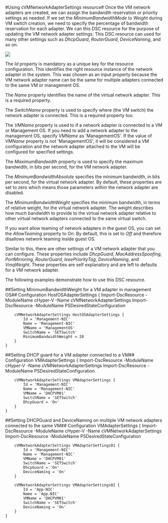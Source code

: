 #Using cVMNetworkAdapterSettings resource#
Once the VM network adapters are created, we can assign the bandwidth reservation or priority settings as needed. If we set the *MinimumBandwidthMode* to *Weight* during VM switch creation, we need to specify the percentage of bandwidth reservation for each adapter.  We can this DSC resource for the purpose of updating the VM network adapter settings. This DSC resource can used for many other settings such as *DhcpGuard*, *RouterGuard*, *DeviceNaming*, and so on.

![](http://i.imgur.com/tZ1d4Fv.png)

The *Id* property is mandatory as a unique key for the resource configuration. This identifies the right resource instance of the network adapter in the system. This was chosen as an input property because the VM network adapter name can be the same for multiple adapters connected to the same VM or management OS.

The *Name* property identifies the name of the virtual network adapter. This is a required property.

The *SwitchName* property is used to specify where (the VM switch) the network adapter is connected. This is a required property too.

The *VMName* property is used to if a network adapter is connected to a VM or Management OS. If you need to add a network adapter to the management OS, specify *VMName* as 'ManagementOS'. If the value of *VMName* property is not 'ManagementOS', it will be considered a VM configuration and the network adapter attached to the VM will be configured for specified settings. 

The *MaximumBandwidth* property is used to specify the maximum bandwidth, in bits per second, for the VM network adapter. 

The *MinimumBandwidthAbsolute* specifies the minimum bandwidth, in bits per second, for the virtual network adapter. By default, these properties are set to zero which means those parameters within the network adapter are disabled. 

The *MinimumBandwidthWeight* specifies the minimum bandwidth, in terms of relative weight, for the virtual network adapter. The weight describes how much bandwidth to provide to the virtual network adapter relative to other virtual network adapters connected to the same virtual switch.

If you want allow teaming of network adapters in the guest OS, you can set the *AllowTeaming* property to On. By default, this is set to *Off* and therefore disallows network teaming inside guest OS. 

Similar to this, there are other settings of a VM network adapter that you can configure. These properties include *DhcpGuard*, *MacAddressSpoofing*, *PortMirroring*, *RouterGuard*, *IeeePriorityTag*, *DeviceNaming*, and *VmqWeight*. These properties are self explanatory and are left to defaults for a VM network adapter.

The following examples demonstrate how to use this DSC resource.

##Setting MinimumBandwidthWeight for a VM adapter in management OS## 
    Configuration HostOSAdapterSettings
    {
        Import-DscResource -ModuleName cHyper-V -Name cVMNetworkAdapterSettings
        Import-DscResource -ModuleName PSDesiredStateConfiguration
    
        cVMNetworkAdapterSettings HostOSAdapterSettings {
    	    Id = 'Management-NIC'
            Name = 'Management-NIC'
            VMName = 'ManagementOS'
            SwitchName = 'SETSwitch'
            MinimumBandwidthWeight = 20
        }
    }

##Setting DHCP guard for a VM adapter connected to a VM##
    Configuration VMAdapterSettings
    {
        Import-DscResource -ModuleName cHyper-V -Name cVMNetworkAdapterSettings
        Import-DscResource -ModuleName PSDesiredStateConfiguration
    
        cVMNetworkAdapterSettings VMAdapterSettings {
    	    Id = 'Management-NIC'
            Name = 'Management-NIC'
            VMName = 'DHCPVM01'
            SwitchName = 'SETSwitch'
            DhcpGuard = 'On'
        }
    }

##Setting DHCPGuard and DeviceNaming on multiple VM network adapters connected to the same VM##
    Configuration VMAdapterSettings
    {
        Import-DscResource -ModuleName cHyper-V -Name cVMNetworkAdapterSettings
        Import-DscResource -ModuleName PSDesiredStateConfiguration
    
        cVMNetworkAdapterSettings VMAdapterSettings01 {
    	    Id = 'Management-NIC'
            Name = 'Management-NIC'
            VMName = 'DHCPVM01'
            SwitchName = 'SETSwitch'
            DhcpGuard = 'On'
            DeviceNaming = 'On'
        }
    
        cVMNetworkAdapterSettings VMAdapterSettings02 {
    	    Id = 'App-NIC'
            Name = 'App-NIC'
            VMName = 'DHCPVM01'
            SwitchName = 'SETSwitch'
            DeviceNaming = 'On'
        }
    }